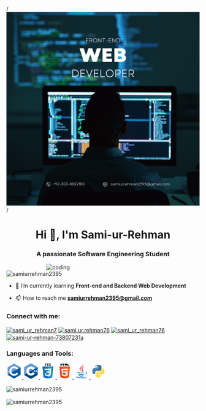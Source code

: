 /*![logo](https://github.com/SamiUrRehman2395/SamiUrRehman2395/blob/main/Web%20Development%20Promotion%20Instagram%20Post.png)*/

<h1 align="center">Hi 👋, I'm Sami-ur-Rehman</h1>
<h3 align="center">A passionate Software Engineering Student</h3>

<img align="right" alt="coding" width="400" src="https://encrypted-tbn0.gstatic.com/images?q=tbn:ANd9GcRXE9gqS0uUrd7GTDicD2nV_VZt63LibxIX8Q&s">

<p align="left"> <img src="https://komarev.com/ghpvc/?username=samiurrehman2395&label=Profile%20views&color=0e75b6&style=flat" alt="samiurrehman2395" /> </p>

- 🌱 I’m currently learning **Front-end and Backend Web Development**

- 📫 How to reach me **samiurrehman2395@gmail.com**

<h3 align="left">Connect with me:</h3>
<p align="left">
<a href="https://twitter.com/sami_ur_rehman7" target="blank"><img align="center" src="https://raw.githubusercontent.com/rahuldkjain/github-profile-readme-generator/master/src/images/icons/Social/twitter.svg" alt="sami_ur_rehman7" height="30" width="40" /></a>
<a href="https://fb.com/sami.ur.rehman76" target="blank"><img align="center" src="https://raw.githubusercontent.com/rahuldkjain/github-profile-readme-generator/master/src/images/icons/Social/facebook.svg" alt="sami.ur.rehman76" height="30" width="40" /></a>
<a href="https://instagram.com/sami_ur_rehman76" target="blank"><img align="center" src="https://raw.githubusercontent.com/rahuldkjain/github-profile-readme-generator/master/src/images/icons/Social/instagram.svg" alt="sami_ur_rehman76" height="30" width="40" /></a>
<a href="https://linkedin.com/in/sami-ur-rehman-73807231a" target="blank"><img align="center" src="https://raw.githubusercontent.com/rahuldkjain/github-profile-readme-generator/master/src/images/icons/Social/linked-in-alt.svg" alt="sami-ur-rehman-73807231a" height="30" width="40" /></a>
</p>

<h3 align="left">Languages and Tools:</h3>
<p align="left"> <a href="https://www.cprogramming.com/" target="_blank" rel="noreferrer"> <img src="https://raw.githubusercontent.com/devicons/devicon/master/icons/c/c-original.svg" alt="c" width="40" height="40"/> </a> <a href="https://www.w3schools.com/cpp/" target="_blank" rel="noreferrer"> <img src="https://raw.githubusercontent.com/devicons/devicon/master/icons/cplusplus/cplusplus-original.svg" alt="cplusplus" width="40" height="40"/> </a> <a href="https://www.w3schools.com/css/" target="_blank" rel="noreferrer"> <img src="https://raw.githubusercontent.com/devicons/devicon/master/icons/css3/css3-original-wordmark.svg" alt="css3" width="40" height="40"/> </a> <a href="https://www.w3.org/html/" target="_blank" rel="noreferrer"> <img src="https://raw.githubusercontent.com/devicons/devicon/master/icons/html5/html5-original-wordmark.svg" alt="html5" width="40" height="40"/> </a> <a href="https://www.java.com" target="_blank" rel="noreferrer"> <img src="https://raw.githubusercontent.com/devicons/devicon/master/icons/java/java-original.svg" alt="java" width="40" height="40"/> </a> <a href="https://www.python.org" target="_blank" rel="noreferrer"> <img src="https://raw.githubusercontent.com/devicons/devicon/master/icons/python/python-original.svg" alt="python" width="40" height="40"/> </a> </p>

<p><img align="center" src="https://github-readme-stats.vercel.app/api/top-langs?username=samiurrehman2395&show_icons=true&locale=en&layout=compact" alt="samiurrehman2395" /></p>

<p><img align="center" src="https://github-readme-streak-stats.herokuapp.com/?user=samiurrehman2395&" alt="samiurrehman2395" /></p>

